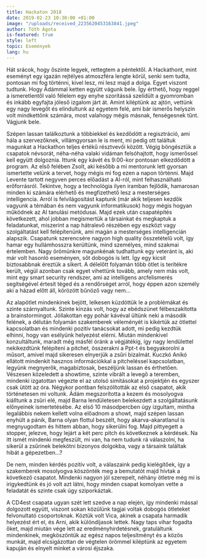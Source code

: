 ```yaml
---
title: Hackaton 2018
date: 2019-02-23 10:30:00 +01:00
image: "/uploads/received_2235620453163841.jpeg"
author: Tóth Ágota
is-featured: true
style: left
topic: Események
lang: hu
---
```


Hát srácok, hogy őszinte legyek, rettegtem a péntektől. A Hackathont, mint eseményt egy igazán rejtélyes atmoszféra lengte körül, senki sem tudta, pontosan mi fog történni, kivel lesz, mi lesz majd a dolga. Egyet viszont tudtunk. Hogy Ádámmal ketten együtt vágunk bele. Így érthető, hogy reggel a ismeretlentől való félelem egy enyhe szorítássá szelídült a gyomromban és inkább egyfajta jóleső izgalom járt át. Amint kiléptünk az ajtón, vettünk egy nagy levegőt és elindultunk az egyetem felé, ami bár ismerős helyszín volt mindkettőnk számára, most valahogy mégis másnak, fenségesnek tűnt. Vágjunk bele.

Szépen lassan találkoztunk a többiekkel és kezdődött a regisztráció, ami hála a szervezőknek, villámgyorsan le is ment, mi pedig ott találtuk magunkat a Hackathon teljes értékű résztvevői között. Végig böngésztük a csapatok névsorát, néha-néha valaki vidáman felsóhajtott, hogy ismerőssel kell együtt dolgoznia. Ittunk egy kávét és 9:00-kor pontosan elkezdődött a program. Az első felében Zsolt, aki később a mi mentorunk lett gyorsan ismertette velünk a tervet, hogy mégis mi fog ezen a napon történni. Majd Levente tartott negyven perces előadást a AI-ról, mint felhasználható erőforrásról. Tekintve, hogy a technológia ilyen iramban fejlődik, hamarosan minden ki számára elérhető és megfizethető lesz a mesterséges intelligencia. Arról is felvilágosítást kaptunk (már akik teljesen kezdők vagyunk a témában és nem vagyunk informatikusok) hogy mégis hogyan működnek az AI tanulási metódusai. Majd ezek után csapatépítés következett, ahol jobban megismertük a társainkat és megkaptuk a feladatunkat, miszerint a nap hátralevő részében egy eszközt vagy szolgáltatást kell felépítenünk, ami magán a mesterséges intelligencián alapszik. Csapatunk szerencsére nagyon high quality összetételű volt, így hamar egy hullámhosszra kerültünk, mind személyes, mind szakmai értelemben. Nagy örömünkre magunkénak tudhattunk egy veteránt is, aki már volt hasonló eseményen, sőt dobogós is lett. Így egy kicsit biztosabbnak éreztük a sikert. A délelőtt folyamán több ötlet is terítékre került, végül azonban csak egyet vihettünk tovább, amely nem más volt, mint egy smart security rendszer, ami az intelligens arcfelismerés segítségével értesít téged és a rendőrséget arról, hogy éppen azon személy aki a házad előtt áll, körözött bűnöző vagy nem...

Az alapötlet mindenkinek bejött, lelkesen küzdöttük le a problémákat és szinte szárnyaltunk. Szinte kínzás volt, hogy az ebédszünet félbeszakította a brainstormingot. Jóllakottan egy pohár kávéval ültünk neki a második felének, a délután folyamán szakemberek véleményét is kikértük az ötlettel kapcsolatban és mindenki pozitív tanácsokat adott, mi pedig kezdtük elhinni, hogy van esélyünk helyezést elérni. Miután mindenkivel konzultáltunk, maradt még másfél óránk a végjátékig, így nagy lendülettel nekikezdtünk felépíteni a pitchet, összerakni a Ppt-t és begyakorolni a műsort, amivel majd sikeresen elnyerjük a zsűri bizalmát. Kuczkó Anikó ellátott mindenkit hasznos információkkal a pitcheléssel kapcsolatban, legyünk megnyerők, magabiztosak, beszéljünk lassan és érthetően. Vészesen közeledett a showtime, szinte vibrált a levegő a teremben, mindenki izgatottan végezte el az utolsó simításokat a projektjén és egyszer csak ütött az óra. Négykor pontban felszólították az első csapatot, akik történetesen mi voltunk. Ádám megszorította a kezem és mosolyogva kiálltunk a zsűri elé, majd Barna lendületesen belekezdett a szolgáltatásunk előnyeinek ismertetésébe. Az első 10 másodpercben úgy izgultam, mintha legalábbis nekem kellett volna előadnom a showt, majd szépen lassan enyhült a pánik, Barna olyan flottul beszélt, hogy akarva-akaratlanul is megnyugodtam és hittem abban, hogy sikerülni fog. Majd pittyegett a stopper, jelezve, hogy lejárt a két perc pitch és következnek a kérdések. Na itt ismét mindenki megfeszült, mi van, ha nem tudunk rá válaszolni, ha sikerül a zsűrinek belekötni bizonyos dolgokba, vagy a társaink találtak hibát a gépezetben...?

De nem, minden kérdés pozitív volt, a válaszaink pedig kielégítőek, így a szakemberek mosolyogva köszönték meg a bemutatót majd hívtak a következő csapatot. Mindenki nagyon jól szerepelt, néhány ötletre még mi is irigykedtünk és jó volt azt látni, hogy minden csapat komolyan vette a feladatát és szinte csak úgy sziporkáztak. 

A CD4est csapata ugyan szét lett szedve a nap elején, így mindenki mással dolgozott együtt, viszont sokan közülünk tagjai voltak dobogós ötleteket felvonultató csoportoknak. Köztük volt Vica, akinek a csapata harmadik helyezést ért el, és Arni, akik különdíjasok lettek. Nagy taps vihar fogadta őket, majd miután vége lett az eredményhirdetésnek, gratuláltunk mindenkinek, megköszöntük az egész napos teljesítményt és a közös munkát, majd elcsigázottan de végtelen örömmel kiléptünk az egyetem kapuján és elnyelt minket a városi éjszaka.